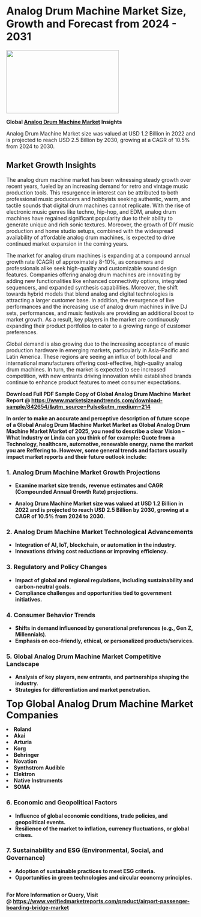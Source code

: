 <H1>Analog Drum Machine Market Size, Growth and Forecast from 2024 - 2031</H1><img class="aligncenter size-medium wp-image-584254" src="https://thirdeyenews.in/wp-content/uploads/2024/09/Global-Market-Research-300x168.jpeg" alt="" width="300" height="168" /><p><strong>Global&nbsp;<a href="https://www.marketsizeandtrends.com/download-sample/842654/&amp;utm_source=Pulse&amp;utm_medium=214">Analog Drum Machine Market</a> Insights</strong></p><p>Analog Drum Machine Market size was valued at USD 1.2 Billion in 2022 and is projected to reach USD 2.5 Billion by 2030, growing at a CAGR of 10.5% from 2024 to 2030.</p><p><h2>Market Growth Insights</h2> <p>The analog drum machine market has been witnessing steady growth over recent years, fueled by an increasing demand for retro and vintage music production tools. This resurgence in interest can be attributed to both professional music producers and hobbyists seeking authentic, warm, and tactile sounds that digital drum machines cannot replicate. With the rise of electronic music genres like techno, hip-hop, and EDM, analog drum machines have regained significant popularity due to their ability to generate unique and rich sonic textures. Moreover, the growth of DIY music production and home studio setups, combined with the widespread availability of affordable analog drum machines, is expected to drive continued market expansion in the coming years.</p> <p><strong></strong></p> <p>The market for analog drum machines is expanding at a compound annual growth rate (CAGR) of approximately 8-10%, as consumers and professionals alike seek high-quality and customizable sound design features. Companies offering analog drum machines are innovating by adding new functionalities like enhanced connectivity options, integrated sequencers, and expanded synthesis capabilities. Moreover, the shift towards hybrid models that blend analog and digital technologies is attracting a larger customer base. In addition, the resurgence of live performances and the increasing use of analog drum machines in live DJ sets, performances, and music festivals are providing an additional boost to market growth. As a result, key players in the market are continuously expanding their product portfolios to cater to a growing range of customer preferences. <p>Global demand is also growing due to the increasing acceptance of music production hardware in emerging markets, particularly in Asia-Pacific and Latin America. These regions are seeing an influx of both local and international manufacturers offering cost-effective, high-quality analog drum machines. In turn, the market is expected to see increased competition, with new entrants driving innovation while established brands continue to enhance product features to meet consumer expectations.</p> <p><strong></p><p><span class=""><strong>Download Full PDF Sample Copy of Global Analog Drum Machine Market Report</strong> @ <a href="https://www.marketsizeandtrends.com/download-sample/842654/&amp;utm_source=Pulse&amp;utm_medium=214" target="_blank">https://www.marketsizeandtrends.com/download-sample/842654/&amp;utm_source=Pulse&amp;utm_medium=214</a></span></p><p>In order to make an accurate and perceptive description of future scope of a Global&nbsp;Analog Drum Machine Market Market as Global&nbsp;Analog Drum Machine Market Market of 2025, you need to describe a clear Vision &ndash; What Industry or Linda can you think of for example: Quote from a Technology, healthcare, automotive, renewable energy, name the market you are Reffering to. However, some general trends and factors usually impact market reports and their future outlook include:</p><h3>1.&nbsp;<strong>Analog Drum Machine Market Growth Projections</strong></h3><ul><li>Examine market size trends, revenue estimates and CAGR (Compounded Annual Growth Rate) projections.</li><li><p>Analog Drum Machine Market size was valued at USD 1.2 Billion in 2022 and is projected to reach USD 2.5 Billion by 2030, growing at a CAGR of 10.5% from 2024 to 2030.</p></li></ul><h3>2.&nbsp;<strong>Analog Drum Machine Market Technological Advancements</strong></h3><ul><li>Integration of AI, IoT, blockchain, or automation in the industry.</li><li>Innovations driving cost reductions or improving efficiency.</li></ul><h3>3.&nbsp;<strong>Regulatory and Policy Changes</strong></h3><ul><li>Impact of global and regional regulations, including sustainability and carbon-neutral goals.</li><li>Compliance challenges and opportunities tied to government initiatives.</li></ul><h3>4.&nbsp;<strong>Consumer Behavior Trends</strong></h3><ul><li>Shifts in demand influenced by generational preferences (e.g., Gen Z, Millennials).</li><li>Emphasis on eco-friendly, ethical, or personalized products/services.</li></ul><h3>5.&nbsp;<strong>Global Analog Drum Machine Market Competitive Landscape</strong></h3><ul><li>Analysis of key players, new entrants, and partnerships shaping the industry.</li><li>Strategies for differentiation and market penetration.</li></ul><p data-pm-slice="1 1 []"><span style="color: inherit; font-family: inherit; font-size: 25px;">Top Global Analog Drum Machine Market Companies</span></p><div class="" data-test-id=""><p><li>Roland</li><li> Akai</li><li> Arturia</li><li> Korg</li><li> Behringer</li><li> Novation</li><li> Synthstrom Audible</li><li> Elektron</li><li> Native Instruments</li><li> SOMA</li></p></div><h3>6.&nbsp;<strong>Economic and Geopolitical Factors</strong></h3><ul><li>Influence of global economic conditions, trade policies, and geopolitical events.</li><li>Resilience of the market to inflation, currency fluctuations, or global crises.</li></ul><h3>7.&nbsp;<strong>Sustainability and ESG (Environmental, Social, and Governance)</strong></h3><ul><li>Adoption of sustainable practices to meet ESG criteria.</li><li>Opportunities in green technologies and circular economy principles.</li></ul><h2><strong style="font-size: 14px;">For More Information or Query, Visit @&nbsp;</strong><a style="background-color: #ffffff; font-size: 14px;" href="https://www.marketsizeandtrends.com/report/analog-drum-machine-market/" target="_blank">https://www.verifiedmarketreports.com/product/airport-passenger-boarding-bridge-market</a></h2>
